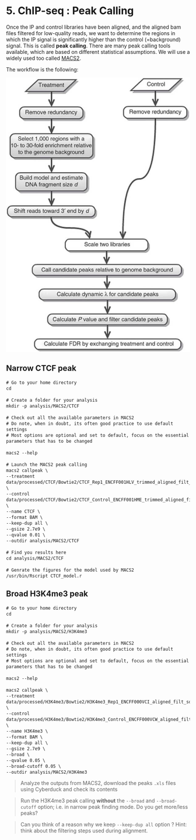 # 5. ChIP-seq : Peak Calling

Once the IP and control libraries have been aligned, and the aligned bam files filtered for low-quality reads, we want to determine the regions in which the IP signal is significantly higher than the control (=background) signal. This is called **peak calling**. There are many peak calling tools available, which are based on different statistical assumptions. We will use a widely used too called [MACS2](https://github.com/jsh58/MACS).

The workflow is the following:

![Workflow macs2](./macs_workflow.png)

## Narrow CTCF peak

```
# Go to your home directory
cd 

# Create a folder for your analysis
mkdir -p analysis/MACS2/CTCF

# Check out all the available parameters in MACS2
# Do note, when in doubt, its often good practice to use default settings
# Most options are optional and set to default, focus on the essential parameters that has to be changed

macs2 --help

# Launch the MACS2 peak calling
macs2 callpeak \
--treatment data/processed/CTCF/Bowtie2/CTCF_Rep1_ENCFF001HLV_trimmed_aligned_filt_sort_nodup.bam \
--control data/processed/CTCF/Bowtie2/CTCF_Control_ENCFF001HME_trimmed_aligned_filt_sort_nodup.bam \
--name CTCF \
--format BAM \
--keep-dup all \
--gsize 2.7e9 \
--qvalue 0.01 \
--outdir analysis/MACS2/CTCF

# Find you results here
cd analysis/MACS2/CTCF

# Genrate the figures for the model used by MACS2
/usr/bin/Rscript CTCF_model.r
```

## Broad H3K4me3 peak

```
# Go to your home directory
cd 

# Create a folder for your analysis
mkdir -p analysis/MACS2/H3K4me3

# Check out all the available parameters in MACS2
# Do note, when in doubt, its often good practice to use default settings
# Most options are optional and set to default, focus on the essential parameters that has to be changed

macs2 --help

macs2 callpeak \
--treatment data/processed/H3K4me3/Bowtie2/H3K4me3_Rep1_ENCFF000VCI_aligned_filt_sort_nodup.bam \
--control data/processed/H3K4me3/Bowtie2/H3K4me3_Control_ENCFF000VCW_aligned_filt_sort_nodup.bam \
--name H3K4me3 \
--format BAM \
--keep-dup all \
--gsize 2.7e9 \
--broad \
--qvalue 0.05 \
--broad-cutoff 0.05 \
--outdir analysis/MACS2/H3K4me3

```

> Analyze the outputs from MACS2, download the peaks `.xls` files using Cyberduck and check its contents

> Run the H3K4me3 peak calling **without** the `--broad` and `--broad-cutoff` option; i.e. in narrow peak finding mode. Do you get more/less peaks?

> Can you think of a reason why we keep `--keep-dup all` option ? Hint: think about the filtering steps used during alignment.

